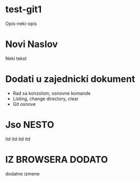 # test-git1
Opis-neki-opis

# Novi Naslov

Neki tekst

# Dodati u zajednicki dokument

- Rad sa konzolom, osnovne komande
- Listing, change directory, clear
- Git osnove

# Jso NESTO

itd itd itd itd

# IZ BROWSERA DODATO

dodatne izmene